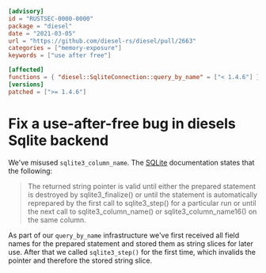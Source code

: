 ```toml
[advisory]
id = "RUSTSEC-0000-0000"
package = "diesel"
date = "2021-03-05"
url = "https://github.com/diesel-rs/diesel/pull/2663"
categories = ["memory-exposure"]
keywords = ["use after free"]

[affected]
functions = { "diesel::SqliteConnection::query_by_name" = ["< 1.4.6"] }
[versions]
patched = [">= 1.4.6"]
```

# Fix a use-after-free bug in diesels Sqlite backend

We've misused `sqlite3_column_name`. The
[SQLite](https://www.sqlite.org/c3ref/column_name.html) documentation
states that the following:

> The returned string pointer is valid until either the prepared statement
> is destroyed by sqlite3_finalize() or until the statement is automatically
> reprepared by the first call to sqlite3_step() for a particular
> run or until the next call to sqlite3_column_name()
> or sqlite3_column_name16() on the same column.

As part of our `query_by_name` infrastructure we've first received all
field names for the prepared statement and stored them as string slices
for later use. After that we called `sqlite3_step()` for the first time,
which invalids the pointer and therefore the stored string slice.
